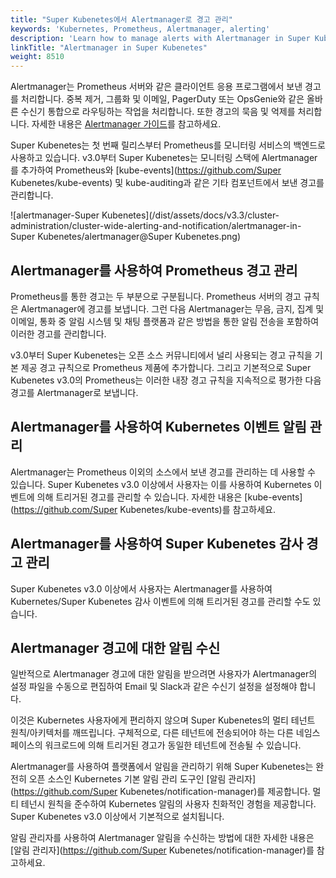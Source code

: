 ```yaml
---
title: "Super Kubenetes에서 Alertmanager로 경고 관리"
keywords: 'Kubernetes, Prometheus, Alertmanager, alerting'
description: 'Learn how to manage alerts with Alertmanager in Super Kubenetes.'
linkTitle: "Alertmanager in Super Kubenetes"
weight: 8510
---
```


Alertmanager는 Prometheus 서버와 같은 클라이언트 응용 프로그램에서 보낸 경고를 처리합니다. 중복 제거, 그룹화 및 이메일, PagerDuty 또는 OpsGenie와 같은 올바른 수신기 통합으로 라우팅하는 작업을 처리합니다. 또한 경고의 묵음 및 억제를 처리합니다. 자세한 내용은 [Alertmanager 가이드](https://prometheus.io/docs/alerting/latest/alertmanager/)를 참고하세요.

Super Kubenetes는 첫 번째 릴리스부터 Prometheus를 모니터링 서비스의 백엔드로 사용하고 있습니다. v3.0부터 Super Kubenetes는 모니터링 스택에 Alertmanager를 추가하여 Prometheus와 [kube-events](https://github.com/Super Kubenetes/kube-events) 및 kube-auditing과 같은 기타 컴포넌트에서 보낸 경고를 관리합니다. 

![alertmanager-Super Kubenetes](/dist/assets/docs/v3.3/cluster-administration/cluster-wide-alerting-and-notification/alertmanager-in-Super Kubenetes/alertmanager@Super Kubenetes.png)

## Alertmanager를 사용하여 Prometheus 경고 관리

Prometheus를 통한 경고는 두 부분으로 구분됩니다. Prometheus 서버의 경고 규칙은 Alertmanager에 경고를 보냅니다. 그런 다음 Alertmanager는 무음, 금지, 집계 및 이메일, 통화 중 알림 시스템 및 채팅 플랫폼과 같은 방법을 통한 알림 전송을 포함하여 이러한 경고를 관리합니다.

v3.0부터 Super Kubenetes는 오픈 소스 커뮤니티에서 널리 사용되는 경고 규칙을 기본 제공 경고 규칙으로 Prometheus 제품에 추가합니다. 그리고 기본적으로 Super Kubenetes v3.0의 Prometheus는 이러한 내장 경고 규칙을 지속적으로 평가한 다음 경고를 Alertmanager로 보냅니다.

## Alertmanager를 사용하여 Kubernetes 이벤트 알림 관리

Alertmanager는 Prometheus 이외의 소스에서 보낸 경고를 관리하는 데 사용할 수 있습니다. Super Kubenetes v3.0 이상에서 사용자는 이를 사용하여 Kubernetes 이벤트에 의해 트리거된 경고를 관리할 수 있습니다. 자세한 내용은 [kube-events](https://github.com/Super Kubenetes/kube-events)를 참고하세요.

## Alertmanager를 사용하여 Super Kubenetes 감사 경고 관리

Super Kubenetes v3.0 이상에서 사용자는 Alertmanager를 사용하여 Kubernetes/Super Kubenetes 감사 이벤트에 의해 트리거된 경고를 관리할 수도 있습니다.

## Alertmanager 경고에 대한 알림 수신

일반적으로 Alertmanager 경고에 대한 알림을 받으려면 사용자가 Alertmanager의 설정 파일을 수동으로 편집하여 Email 및 Slack과 같은 수신기 설정을 설정해야 합니다.

이것은 Kubernetes 사용자에게 편리하지 않으며 Super Kubenetes의 멀티 테넌트 원칙/아키텍처를 깨뜨립니다. 구체적으로, 다른 테넌트에 전송되어야 하는 다른 네임스페이스의 워크로드에 의해 트리거된 경고가 동일한 테넌트에 전송될 수 있습니다.

Alertmanager를 사용하여 플랫폼에서 알림을 관리하기 위해 Super Kubenetes는 완전히 오픈 소스인 Kubernetes 기본 알림 관리 도구인 [알림 관리자](https://github.com/Super Kubenetes/notification-manager)를 제공합니다. 멀티 테넌시 원칙을 준수하여 Kubernetes 알림의 사용자 친화적인 경험을 제공합니다. Super Kubenetes v3.0 이상에서 기본적으로 설치됩니다.

알림 관리자를 사용하여 Alertmanager 알림을 수신하는 방법에 대한 자세한 내용은 [알림 관리자](https://github.com/Super Kubenetes/notification-manager)를 참고하세요.